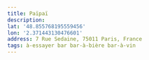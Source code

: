 ```yaml
---
title: Païpaï
description:
lat: '48.855768195559456'
lon: '2.371443130476601'
address: 7 Rue Sedaine, 75011 Paris, France
tags: à-essayer bar bar-à-bière bar-à-vin
---
```

